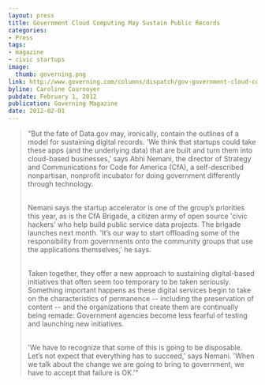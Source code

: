 ```yaml
---
layout: press
title: Government Cloud Computing May Sustain Public Records
categories:
- Press
tags:
- magazine
- civic startups
image:
  thumb: governing.png
link: http://www.governing.com/columns/dispatch/gov-government-cloud-computing-may-sustain-public-records.html
byline: Caroline Cournoyer 
pubdate: February 1, 2012
publication: Governing Magazine
date: 2012-02-01
---
```

<blockquote>"But the fate of Data.gov may, ironically, contain the outlines of a model for sustaining digital records. 'We think that startups could take these apps (and the underlying data) that are built and turn them into cloud-based businesses,' says Abhi Nemani, the director of Strategy and Communications for Code for America (CfA), a self-described nonpartisan, nonprofit incubator for doing government differently through technology.<br /><br />

Nemani says the startup accelerator is one of the group’s priorities this year, as is the CfA Brigade, a citizen army of open source 'civic hackers' who help build public service data projects. The brigade launches next month. 'It’s our way to start offloading some of the responsibility from governments onto the community groups that use the applications themselves,' he says.<br /><br />

Taken together, they offer a new approach to sustaining digital-based initiatives that often seem too temporary to be taken seriously. Something important happens as these digital services begin to take on the characteristics of permanence -- including the preservation of content -- and the organizations that create them are continually being remade: Government agencies become less fearful of testing and launching new initiatives.<br /><br />

'We have to recognize that some of this is going to be disposable. Let’s not expect that everything has to succeed,' says Nemani. 'When we talk about the change we are going to bring to government, we have to accept that failure is OK.'"</blockquote>